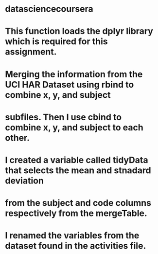# datasciencecoursera

# This function loads the dplyr library which is required for this assignment.

# Merging the information from the UCI HAR Dataset using rbind to combine x, y, and subject
# subfiles.  Then I use cbind to combine x, y, and subject to each other.

# I created a variable called tidyData that selects the mean and stnadard deviation
# from the subject and code columns respectively from the mergeTable.

# I renamed the variables from the dataset found in the activities file.

